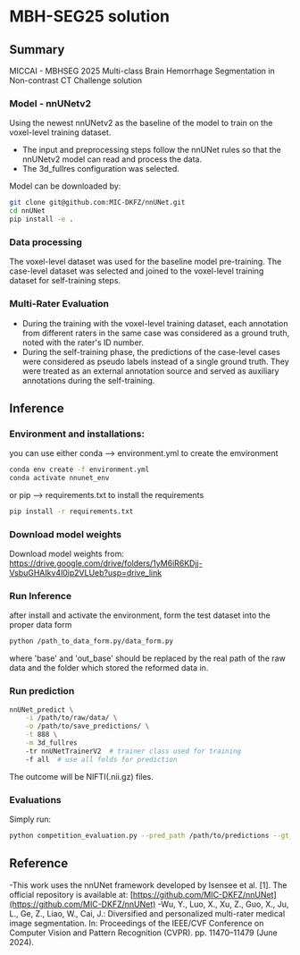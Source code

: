 # MBH-SEG25 solution
## Summary
MICCAI - MBHSEG 2025 Multi-class Brain Hemorrhage Segmentation in Non-contrast CT Challenge solution

### Model - nnUNetv2

Using the newest nnUNetv2 as the baseline of the model to train on the voxel-level training dataset. 
   - The input and preprocessing steps follow the nnUNet rules so that the nnUNetv2 model can read and process the data.
   - The 3d_fullres configuration was selected.

Model can be downloaded by:
```bash
git clone git@github.com:MIC-DKFZ/nnUNet.git
cd nnUNet
pip install -e .
 ```

### Data processing

The voxel-level dataset was used for the baseline model pre-training. The case-level dataset was selected and joined to the voxel-level training dataset for self-training steps.

### Multi-Rater Evaluation

   - During the training with the voxel-level training dataset, each annotation from different raters in the same case was considered as a ground truth, noted with the rater's ID number.
   - During the self-training phase, the predictions of the case-level cases were considered as pseudo labels instead of a single ground truth. They were treated as an external annotation source and served as auxiliary annotations during the self-training.

## Inference

### Environment and installations:
you can use either conda --> environment.yml to create the emvironment
```bash
conda env create -f environment.yml
conda activate nnunet_env
 ```
or pip --> requirements.txt to install the requirements
```bash
pip install -r requirements.txt
```

### Download model weights
Download model weights from:
https://drive.google.com/drive/folders/1yM6iR6KDjj-VsbuGHAIkv4l0ip2VLUeb?usp=drive_link

### Run Inference
after install and activate the environment, form the test dataset into the proper data form
```bash
python /path_to_data_form.py/data_form.py
```
where 'base' and  'out_base' should be replaced by the real path of the raw data and the folder which stored the reformed data in.

### Run prediction
```bash
nnUNet_predict \
    -i /path/to/raw/data/ \
    -o /path/to/save_predictions/ \
    -t 888 \
    -m 3d_fullres
    -tr nnUNetTrainerV2  # trainer class used for training
    -f all  # use all folds for prediction
```
The outcome will be NIFTI(.nii.gz) files.

### Evaluations
Simply run:
```bash
python competition_evaluation.py --pred_path /path/to/predictions --gt_path /path/to/annotations
```

## Reference
-This work uses the nnUNet framework developed by Isensee et al. [1]. The official repository is available at: [https://github.com/MIC-DKFZ/nnUNet](https://github.com/MIC-DKFZ/nnUNet)
-Wu, Y., Luo, X., Xu, Z., Guo, X., Ju, L., Ge, Z., Liao, W., Cai, J.: Diversified and personalized multi-rater medical image segmentation. In: Proceedings of the IEEE/CVF Conference on Computer Vision and Pattern Recognition (CVPR). pp. 11470–11479 (June 2024).
